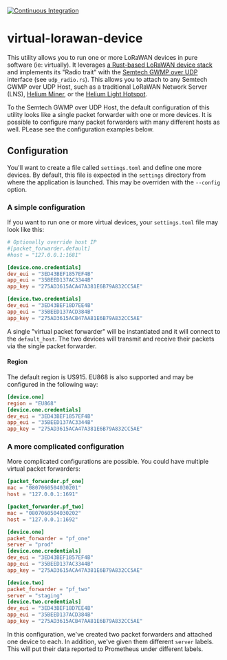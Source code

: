 [![Continuous Integration](https://github.com/helium/virtual-lorawan-device/actions/workflows/rust.yml/badge.svg)](https://github.com/helium/virtual-lorawan-device/actions/workflows/rust.yml)

# virtual-lorawan-device

This utility allows you to run one or more LoRaWAN devices in pure software (ie: virtually).
It leverages [a Rust-based LoRaWAN device stack](https://github.com/ivajloip/rust-lorawan)
and implements its "Radio trait" with the [Semtech GWMP over UDP](https://github.com/helium/semtech-udp)
interface (see `udp_radio.rs`). This allows you to attach to any Semtech GWMP over UDP Host, 
such as a traditional LoRaWAN Network Server (LNS), [Helium Miner](https://github.com/helium/miner),
or the [Helium Light Hotspot](https://github.com/helium/gateway-rs).

To the Semtech GWMP over UDP Host, the default configuration of this utility looks like a 
single packet forwarder with one or more devices. It is possible to configure many packet
forwarders with many different hosts as well. PLease see the configuration examples below.

## Configuration

You'll want to create a file called `settings.toml` and define one more devices. By default,
this file is expected in the `settings` directory from where the application is launched. This
may be overriden with the `--config` option.

### A simple configuration

If you want to run one or more virtual devices, your `settings.toml` file may look like this:
```toml
# Optionally override host IP
#[packet_forwarder.default]
#host = "127.0.0.1:1681"

[device.one.credentials]
dev_eui = "3ED43BEF1857EF4B"
app_eui = "35BEED137AC3344B"
app_key = "275AD3615ACA47A381E6B79A832CC5AE"

[device.two.credentials]
dev_eui = "3ED43BEF18D7EE4B"
app_eui = "35BEED137ACD384B"
app_key = "275AD3615ACB47AA81E6B79A832CC5AE"
```

A single "virtual packet forwarder" will be instantiated and it will connect to the `default_host`.
The two devices will transmit and receive their packets via the single packet forwarder.

#### Region

The default region is US915. EU868 is also supported and may be configured in the following way:

```toml
[device.one]
region = "EU868"
[device.one.credentials]
dev_eui = "3ED43BEF1857EF4B"
app_eui = "35BEED137AC3344B"
app_key = "275AD3615ACA47A381E6B79A832CC5AE"
```

### A more complicated configuration

More complicated configurations are possible. You could have multiple virtual packet forwarders:

```toml
[packet_forwarder.pf_one]
mac = "0807060504030201"
host = "127.0.0.1:1691"

[packet_forwarder.pf_two]
mac = "0807060504030202"
host = "127.0.0.1:1692"

[device.one]
packet_forwarder = "pf_one"
server = "prod"
[device.one.credentials]
dev_eui = "3ED43BEF1857EF4B"
app_eui = "35BEED137AC3344B"
app_key = "275AD3615ACA47A381E6B79A832CC5AE"

[device.two]
packet_forwarder = "pf_two"
server = "staging"
[device.two.credentials]
dev_eui = "3ED43BEF18D7EE4B"
app_eui = "35BEED137ACD384B"
app_key = "275AD3615ACB47AA81E6B79A832CC5AE"
```

In this configuration, we've created two packet forwarders and attached one device to each. In addition,
we've given them different `server` labels. This will put their data reported to Prometheus under different
labels.
